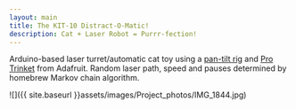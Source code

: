 ```yaml
---
layout: main
title: The KIT-10 Distract-O-Matic!
description: Cat + Laser Robot = Purrr-fection!
---
```

Arduino-based laser turret/automatic cat toy using a [pan-tilt rig](http://www.ebay.com/itm/181495227675) and [Pro Trinket](https://www.adafruit.com/product/2000) from Adafruit. Random laser path, speed and pauses determined by homebrew Markov chain algorithm.

![]({{ site.baseurl }}assets/images/Project_photos/IMG_1844.jpg)
